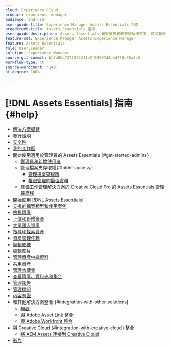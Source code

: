 ```yaml
---
cloud: Experience Cloud
product: experience manager
audience: end-user
user-guide-title: Experience Manager Assets Essentials 指南
breadcrumb-title: Assets Essentials 指南
user-guide-description: Assets Essentials 是輕量級資產管理解決方案，可從其他 Experience Cloud 應用程式中運作。
feature-set: Experience Manager Assets,Experience Manager
feature: Assets Essentials
role: User,Leader
solution: Experience Manager
source-git-commit: bb7a86c737f862411e2f06997d8b4d720d55a3c5
workflow-type: ht
source-wordcount: '140'
ht-degree: 100%

---
```



# [!DNL Assets Essentials] 指南 {#help}

+ [解決方案概覽](introduction.md)
+ [發行說明](release-notes.md)
+ [安全性](security-overview.md)
+ [我的工作區](my-workspace.md)
+ 開始使用適用於管理員的 Assets Essentials {#get-started-admins}
   + [管理員和新增使用者](deploy-administer.md)
   + 管理檔案夾存取權{#folder-access}
      + [管理檔案夾權限](manage-permissions.md)
      + [權限管理的最佳實務](permission-management-best-practices.md)
   + [具備工作管理解決方案的 Creative Cloud Pro 的 Assets Essentials 管理員歷程](assets-essentials-cc-pro-work-management-admin-journey.md)
+ [開始使用  [!DNL Assets Essentials]](get-started.md)
+ [支援的檔案類型和使用案例](supported-file-formats.md)
+ [檢視資產](navigate-view.md)
+ [上傳和新增資產](add-delete.md)
+ [大量匯入資產](bulk-import-assets-view.md)
+ [搜尋和探索資產](search.md)
+ [資產管理任務](manage-organize.md)
+ [編輯影像](edit-images.md)
+ [編輯影片](edit-videos.md)
+ [管理資產中繼資料](metadata.md)
+ [共用資產](share-links-for-assets.md)
+ [管理收藏集](manage-collections.md)
+ [查看資產、資料夾和集合](manage-notifications.md)
+ [管理報告](manage-reports.md)
+ [管理標記](tagging-management.md)
+ [內容憑證](/help/using/content-credentials.md)
+ 和其他解決方案整合 {#integration-with-other-solutions}
   + [概觀](integration.md)
   + [與 Adobe Asset Link 整合](integrate-with-creative-cloud.md)
   + [與 Adobe Workfront 整合](integrate-with-workfront.md)
+ 與 Creative Cloud {#integration-with-creative-cloud} 整合
   + [將 AEM Assets 連接到 Creative Cloud](connect-assets-with-creative-cloud.md)
+ [影片](https://experienceleague.adobe.com/docs/experience-manager-learn/assets-essentials/overview.html?lang=zh-Hant)

